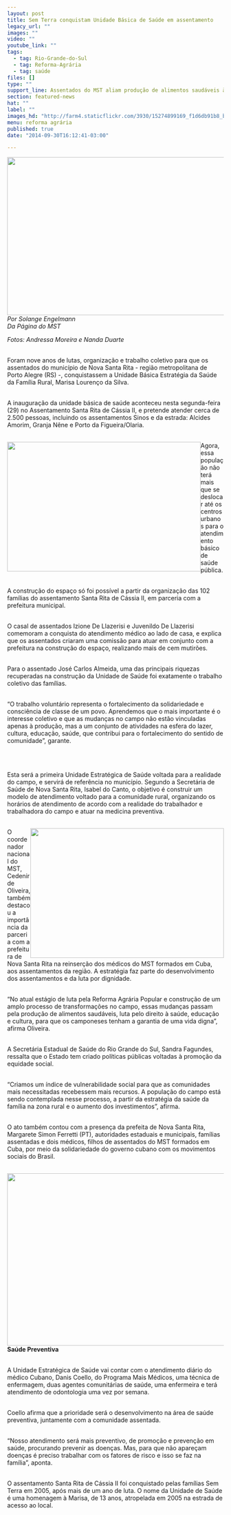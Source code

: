 ```yaml
---
layout: post
title: Sem Terra conquistam Unidade Básica de Saúde em assentamento
legacy_url: ""
images: ""
video: ""
youtube_link: ""
tags:
  - tag: Rio-Grande-do-Sul
  - tag: Reforma-Agrária
  - tag: saúde
files: []
type: ""
support_line: Assentados do MST aliam produção de alimentos saudáveis à luta por saúde básica e dignidade
section: featured-news
hat: ""
label: ""
images_hd: "http://farm4.staticflickr.com/3930/15274899169_f1d6db91b8_b.jpg"
menu: reforma agrária
published: true
date: "2014-09-30T16:12:41-03:00"

---
```

<p><em><span contenteditable="false" tabindex="-1"><img alt="" data-widget="image" height="367" src="http://farm4.staticflickr.com/3930/15274899169_f1d6db91b8_b.jpg" width="550" /></span><br />
Por Solange Engelmann<br />
Da P&aacute;gina do MST</em></p>

<p><em>Fotos: Andressa Moreira e Nanda Duarte</em></p>

<p><br />
Foram nove anos de lutas, organiza&ccedil;&atilde;o e trabalho coletivo para que os assentados do munic&iacute;pio de Nova Santa Rita - regi&atilde;o metropolitana de Porto Alegre (RS) -, conquistassem a Unidade B&aacute;sica Estrat&eacute;gia da Sa&uacute;de da Fam&iacute;lia Rural, Marisa Louren&ccedil;o da Silva.</p>

<p><br />
A inaugura&ccedil;&atilde;o da unidade b&aacute;sica de sa&uacute;de aconteceu nesta segunda-feira (29) no Assentamento Santa Rita de C&aacute;ssia II, e pretende atender cerca de 2.500 pessoas, incluindo os assentamentos Sinos e da estrada: Alcides Amorim, Granja N&ecirc;ne e Porto da Figueira/Olaria.&nbsp;</p>

<p><br />
<span contenteditable="false" tabindex="-1"><img alt="" data-widget="image" height="301" src="http://farm4.staticflickr.com/3931/15461660615_27885b4eae_b.jpg" style="float:left" width="450" /></span>Agora, essa popula&ccedil;&atilde;o n&atilde;o ter&aacute; mais que se deslocar at&eacute; os centros urbanos para o atendimento b&aacute;sico de sa&uacute;de p&uacute;blica.</p>

<p><br />
A constru&ccedil;&atilde;o do espa&ccedil;o s&oacute; foi poss&iacute;vel a partir da organiza&ccedil;&atilde;o das 102 fam&iacute;lias do assentamento Santa Rita de C&aacute;ssia II, em parceria com a prefeitura municipal.&nbsp;</p>

<p><br />
O casal de assentados Izione De Llazerisi e Juvenildo De Llazerisi comemoram a conquista do atendimento m&eacute;dico ao lado de casa, e explica que os assentados criaram uma comiss&atilde;o para atuar em conjunto com a prefeitura na constru&ccedil;&atilde;o do espa&ccedil;o, realizando mais de cem mutir&otilde;es.&nbsp;</p>

<p><br />
Para o assentado Jos&eacute; Carlos Almeida, uma das principais riquezas recuperadas na constru&ccedil;&atilde;o da Unidade de Sa&uacute;de foi exatamente o trabalho coletivo das fam&iacute;lias.&nbsp;</p>

<p><br />
&ldquo;O trabalho volunt&aacute;rio representa o fortalecimento da solidariedade e consci&ecirc;ncia de classe de um povo. Aprendemos que o mais importante &eacute; o interesse coletivo e que as mudan&ccedil;as no campo n&atilde;o est&atilde;o vinculadas apenas &agrave; produ&ccedil;&atilde;o, mas a um conjunto de atividades na esfera do lazer, cultura, educa&ccedil;&atilde;o, sa&uacute;de, que contribui para o fortalecimento do sentido de comunidade&rdquo;, garante.</p>

<p>&nbsp;</p>

<p><br />
Esta ser&aacute; a primeira Unidade Estrat&eacute;gica de Sa&uacute;de voltada para a realidade do campo, e servir&aacute; de refer&ecirc;ncia no munic&iacute;pio. Segundo a Secret&aacute;ria de Sa&uacute;de de Nova Santa Rita, Isabel do Canto, o objetivo &eacute; construir um modelo de atendimento voltado para a comunidade rural, organizando os hor&aacute;rios de atendimento de acordo com a realidade do trabalhador e trabalhadora do campo e atuar na medicina preventiva.&nbsp;</p>

<p><br />
<span contenteditable="false" tabindex="-1"><img alt="" data-widget="image" height="301" src="http://farm6.staticflickr.com/5598/15458517991_9fae106201_b.jpg" style="float:right" width="450" /></span>O coordenador nacional do MST, Cedenir de Oliveira, tamb&eacute;m destacou a import&acirc;ncia da parceria com a prefeitura de Nova Santa Rita na reinser&ccedil;&atilde;o dos m&eacute;dicos do MST formados em Cuba, aos assentamentos da regi&atilde;o. A estrat&eacute;gia faz parte do desenvolvimento dos assentamentos e da luta por dignidade.</p>

<p><br />
&ldquo;No atual est&aacute;gio de luta pela Reforma Agr&aacute;ria Popular e constru&ccedil;&atilde;o de um amplo processo de transforma&ccedil;&otilde;es no campo, essas mudan&ccedil;as passam pela produ&ccedil;&atilde;o de alimentos saud&aacute;veis, luta pelo direito &agrave; sa&uacute;de, educa&ccedil;&atilde;o e cultura, para que os camponeses tenham a garantia de uma vida digna&rdquo;, afirma Oliveira.</p>

<p><br />
A Secret&aacute;ria Estadual de Sa&uacute;de do Rio Grande do Sul, Sandra Fagundes, ressalta que o Estado tem criado pol&iacute;ticas p&uacute;blicas voltadas &agrave; promo&ccedil;&atilde;o da equidade social.&nbsp;</p>

<p><br />
&ldquo;Criamos um &iacute;ndice de vulnerabilidade social para que as comunidades mais necessitadas recebessem mais recursos. A popula&ccedil;&atilde;o do campo est&aacute; sendo contemplada nesse processo, a partir da estrat&eacute;gia da sa&uacute;de da fam&iacute;lia na zona rural e o aumento dos investimentos&rdquo;, afirma.</p>

<p><br />
O ato tamb&eacute;m contou com a presen&ccedil;a da prefeita de Nova Santa Rita, Margarete Simon Ferretti (PT), autoridades estaduais e municipais, fam&iacute;lias assentadas e dois m&eacute;dicos, filhos de assentados do MST formados em Cuba, por meio da solidariedade do governo cubano com os movimentos sociais do Brasil.</p>

<p><br />
<strong><span contenteditable="false" tabindex="-1"><img alt="" data-widget="image" height="400" src="http://farm4.staticflickr.com/3935/15461314492_88a49deeec_b.jpg" style="float:left" width="600" /></span>Sa&uacute;de Preventiva</strong></p>

<p><br />
A Unidade Estrat&eacute;gica de Sa&uacute;de vai contar com o atendimento di&aacute;rio do m&eacute;dico Cubano, Danis Coello, do Programa Mais M&eacute;dicos, uma t&eacute;cnica de enfermagem, duas agentes comunit&aacute;rias de sa&uacute;de, uma enfermeira e ter&aacute; atendimento de odontologia uma vez por semana.&nbsp;</p>

<p><br />
Coello afirma que a prioridade ser&aacute; o desenvolvimento na &aacute;rea de sa&uacute;de preventiva, juntamente com a comunidade assentada.&nbsp;</p>

<p><br />
&ldquo;Nosso atendimento ser&aacute; mais preventivo, de promo&ccedil;&atilde;o e preven&ccedil;&atilde;o em sa&uacute;de, procurando prevenir as doen&ccedil;as. Mas, para que n&atilde;o apare&ccedil;am doen&ccedil;as &eacute; preciso trabalhar com os fatores de risco e isso se faz na fam&iacute;lia&rdquo;, aponta.</p>

<p><br />
O assentamento Santa Rita de C&aacute;ssia II foi conquistado pelas fam&iacute;lias Sem Terra em 2005, ap&oacute;s mais de um ano de luta. O nome da Unidade de Sa&uacute;de &eacute; uma homenagem &agrave; Marisa, de 13 anos, atropelada em 2005 na estrada de acesso ao local.</p>
